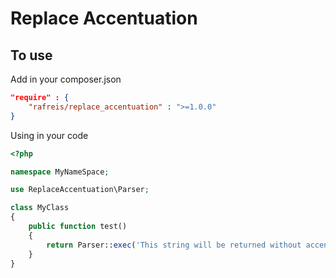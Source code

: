 # Replace Accentuation

## To use

Add in your composer.json

```json
"require" : {
    "rafreis/replace_accentuation" : ">=1.0.0"
}
```

Using in your code

```php
<?php

namespace MyNameSpace;

use ReplaceAccentuation\Parser;

class MyClass
{
    public function test()
    {
        return Parser::exec('This string will be returned without accentuation áéíóú');
    }
}
```
